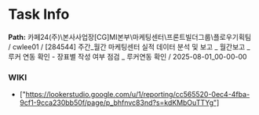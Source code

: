 # Task Info

**Path:** 카페24(주)\본사사업장\[CG]MI본부\마케팅센터\프론트빌더그룹\플로우기획팀 / cwlee01 / [284544] 주간_월간 마케팅센터 실적 데이터 분석 및 보고 _ 월간보고 _ 루커 연동 확인 - 장표별 작성 여부 점검 _ 루커연동 확인 / 2025-08-01_00-00-00

### WIKI
- ["https://lookerstudio.google.com/u/1/reporting/cc565520-0ec4-4fba-9cf1-9cca230bb50f/page/p_bhfnvc83nd?s=kdKMbOuTTYg"]

